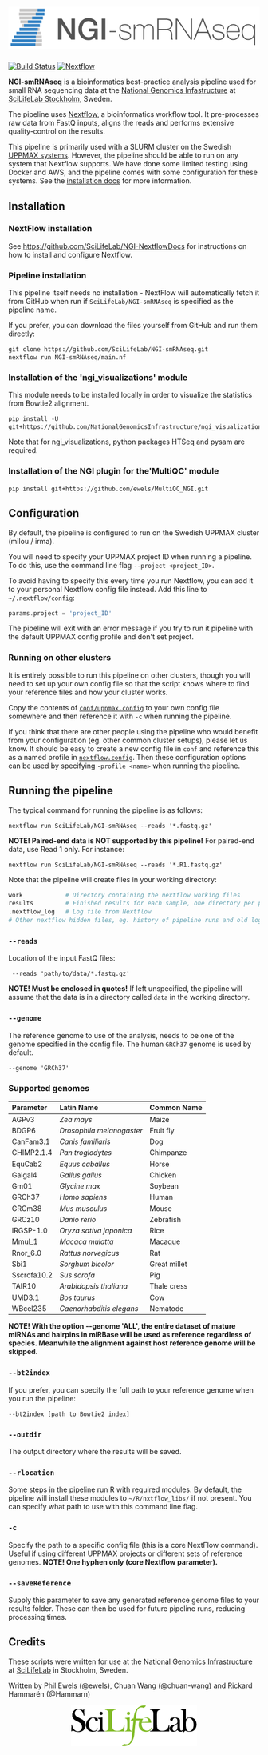 # ![NGI-smRNAseq](docs/images/NGI-smRNAseq_logo.png)

[![Build Status](https://travis-ci.org/SciLifeLab/NGI-smRNAseq.svg?branch=master)](https://travis-ci.org/SciLifeLab/NGI-smRNAseq)
[![Nextflow](https://img.shields.io/badge/nextflow-%E2%89%A50.22.2-brightgreen.svg)](https://www.nextflow.io/)

**NGI-smRNAseq** is a bioinformatics best-practice analysis pipeline used for small RNA sequencing data at the [National Genomics Infastructure](https://ngisweden.scilifelab.se/)
at [SciLifeLab Stockholm](https://www.scilifelab.se/platforms/ngi/), Sweden.

The pipeline uses [Nextflow](https://www.nextflow.io), a bioinformatics workflow tool. It pre-processes raw data from FastQ inputs, aligns the reads and performs extensive quality-control on the results.

This pipeline is primarily used with a SLURM cluster on the Swedish [UPPMAX systems](https://www.uppmax.uu.se). However, the pipeline should be able to run on any system that Nextflow supports. We have done some limited testing using Docker and AWS, and the pipeline comes with some configuration for these systems. See the [installation docs](docs/installation.md) for more information.

## Installation
### NextFlow installation
See https://github.com/SciLifeLab/NGI-NextflowDocs for instructions on how to install and configure
Nextflow.

### Pipeline installation
This pipeline itself needs no installation - NextFlow will automatically fetch it from GitHub when run if
`SciLifeLab/NGI-smRNAseq` is specified as the pipeline name.

If you prefer, you can download the files yourself from GitHub and run them directly:
```
git clone https://github.com/SciLifeLab/NGI-smRNAseq.git
nextflow run NGI-smRNAseq/main.nf
```

### Installation of the 'ngi_visualizations' module
This module needs to be installed locally in order to visualize the statistics from Bowtie2 alignment.
```
pip install -U git+https://github.com/NationalGenomicsInfrastructure/ngi_visualizations.git
```
Note that for ngi_visualizations, python packages HTSeq and pysam are required.

### Installation of the NGI plugin for the'MultiQC' module
```
pip install git+https://github.com/ewels/MultiQC_NGI.git
```

## Configuration
By default, the pipeline is configured to run on the Swedish UPPMAX cluster (milou / irma).

You will need to specify your UPPMAX project ID when running a pipeline. To do this, use
the command line flag `--project <project_ID>`.

To avoid having to specify this every time you run Nextflow, you can add it to your
personal Nextflow config file instead. Add this line to `~/.nextflow/config`:

```groovy
params.project = 'project_ID'
```

The pipeline will exit with an error message if you try to run it pipeline with the default
UPPMAX config profile and don't set project.


### Running on other clusters
It is entirely possible to run this pipeline on other clusters, though you will need to set up
your own config file so that the script knows where to find your reference files and how your
cluster works.

Copy the contents of [`conf/uppmax.config`](conf/uppmax.config) to your own config file somewhere
and then reference it with `-c` when running the pipeline.

If you think that there are other people using the pipeline who would benefit from your configuration
(eg. other common cluster setups), please let us know. It should be easy to create a new config file
in `conf` and reference this as a named profile in [`nextflow.config`](nextflow.config). Then these
configuration options can be used by specifying `-profile <name>` when running the pipeline.


## Running the pipeline
The typical command for running the pipeline is as follows:

```
nextflow run SciLifeLab/NGI-smRNAseq --reads '*.fastq.gz'
```

**NOTE! Paired-end data is NOT supported by this pipeline!**
For paired-end data, use Read 1 only. For instance:

```
nextflow run SciLifeLab/NGI-smRNAseq --reads '*.R1.fastq.gz'
```

Note that the pipeline will create files in your working directory:
```bash
work            # Directory containing the nextflow working files
results         # Finished results for each sample, one directory per pipeline step
.nextflow_log   # Log file from Nextflow
# Other nextflow hidden files, eg. history of pipeline runs and old logs.
```

### `--reads`
Location of the input FastQ files:
```
 --reads 'path/to/data/*.fastq.gz'
```
**NOTE! Must be enclosed in quotes!**
If left unspecified, the pipeline will assume that the data is in a directory called `data` in the working directory.

### `--genome`
The reference genome to use of the analysis, needs to be one of the genome specified in the config file.
The human `GRCh37` genome is used by default.
```
--genome 'GRCh37'
```

### Supported genomes   

| Parameter     |       Latin Name                 |      Common Name   |
| :------------ |:-------------------------------- |:------------------ |
| AGPv3         |       *Zea mays*                 |       Maize        |
| BDGP6         |       *Drosophila melanogaster*  |       Fruit fly    |
| CanFam3.1     |       *Canis familiaris*         |       Dog          |
| CHIMP2.1.4    |       *Pan troglodytes*          |       Chimpanze    |
| EquCab2       |       *Equus caballus*           |       Horse        |
| Galgal4       |       *Gallus gallus*            |       Chicken      |
| Gm01          |       *Glycine max*              |       Soybean      |
| GRCh37        |       *Homo sapiens*             |       Human        |
| GRCm38        |       *Mus musculus*             |       Mouse        |
| GRCz10        |       *Danio rerio*              |       Zebrafish    |
| IRGSP-1.0     |       *Oryza sativa japonica*    |       Rice         |
| Mmul_1        |       *Macaca mulatta*           |       Macaque      |
| Rnor_6.0      |       *Rattus norvegicus*        |       Rat          |
| Sbi1          |       *Sorghum bicolor*          |       Great millet |
| Sscrofa10.2   |       *Sus scrofa*               |       Pig          |
| TAIR10        |       *Arabidopsis thaliana*     |       Thale cress  |
| UMD3.1        |       *Bos taurus*               |       Cow          |
| WBcel235      |       *Caenorhabditis elegans*   |       Nematode     |

**NOTE! With the option --genome 'ALL', the entire dataset of mature miRNAs and hairpins in miRBase will be used as reference regardless of species. Meanwhile the alignment against host reference genome will be skipped.**

### `--bt2index`
If you prefer, you can specify the full path to your reference genome when you run the pipeline:
```
--bt2index [path to Bowtie2 index]
```

### `--outdir`
The output directory where the results will be saved.

### `--rlocation`
Some steps in the pipeline run R with required modules. By default, the pipeline will install
these modules to `~/R/nxtflow_libs/` if not present. You can specify what path to use with this
command line flag.

### `-c`
Specify the path to a specific config file (this is a core NextFlow command). Useful if using different UPPMAX
projects or different sets of reference genomes. **NOTE! One hyphen only (core Nextflow parameter).**

### `--saveReference`
Supply this parameter to save any generated reference genome files to your results folder. These can then be used for future pipeline runs, reducing processing times.

## Credits
These scripts were written for use at the [National Genomics Infrastructure](https://portal.scilifelab.se/genomics/)
at [SciLifeLab](http://www.scilifelab.se/) in Stockholm, Sweden.

Written by Phil Ewels (@ewels), Chuan Wang (@chuan-wang) and Rickard Hammarén (@Hammarn)

<p align="center"><a href="stand_alone/http://www.scilifelab.se/" target="_blank"><img src="docs/images/SciLifeLab_logo.png" title="SciLifeLab"></a></p>
